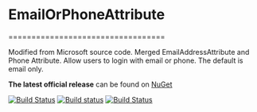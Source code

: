 # EmailOrPhoneAttribute
==================================

Modified from Microsoft source code. Merged EmailAddressAttribute and Phone Attribute. Allow users to login with email or phone. The default is email only.

**The latest official release** can be found on [NuGet](https://www.nuget.org/packages/Ezfx.DataAnnotations.EmailOrPhoneAttribute)


[![Build Status](https://travis-ci.org/juwikuang/EmailOrPhoneAttribute.svg?branch=master)](https://travis-ci.org/juwikuang/EmailOrPhoneAttribute)
[![Build status](https://ci.appveyor.com/api/projects/status/1w54o1nv2jotqpbt?svg=true)](https://ci.appveyor.com/project/juwikuang/emailorphoneattribute)
[![Build Status](https://dev.azure.com/juwikuang/EmailOrPhoneAttribute/_apis/build/status/EmailOrPhoneAttribute?branchName=master)](https://dev.azure.com/juwikuang/EmailOrPhoneAttribute/_build/latest?definitionId=2?branchName=master)
